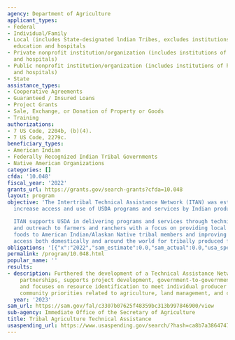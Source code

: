 ```yaml
---
agency: Department of Agriculture
applicant_types:
- Federal
- Individual/Family
- Local (includes State-designated lndian Tribes, excludes institutions of higher
  education and hospitals
- Private nonprofit institution/organization (includes institutions of higher education
  and hospitals)
- Public nonprofit institution/organization (includes institutions of higher education
  and hospitals)
- State
assistance_types:
- Cooperative Agreements
- Guaranteed / Insured Loans
- Project Grants
- Sale, Exchange, or Donation of Property or Goods
- Training
authorizations:
- 7 US Code, 2204b, (b)(4).
- 7 US Code, 2279c.
beneficiary_types:
- American Indian
- Federally Recognized Indian Tribal Governments
- Native American Organizations
categories: []
cfda: '10.048'
fiscal_year: '2022'
grants_url: https://grants.gov/search-grants?cfda=10.048
layout: program
objective: 'The Intertribal Technical Assistance Network (ITAN) was established to
  increase access and use of USDA programs and services by Indian producers and Tribes.

  ITAN supports USDA in delivering programs and services through technical assistance
  and outreach to farmers and ranchers with a focus on providing local and traditional
  foods to American Indian/Alaskan Native tribal members and improving the market
  access both domestically and around the world for tribally produced foods.'
obligations: '[{"x":"2022","sam_estimate":0.0,"sam_actual":0.0,"usa_spending_actual":3660820.0},{"x":"2023","sam_estimate":0.0,"sam_actual":3000000.0,"usa_spending_actual":813250.0},{"x":"2024","sam_estimate":2499999.0,"sam_actual":0.0,"usa_spending_actual":0.0}]'
permalink: /program/10.048.html
popular_name: ''
results:
- description: Furthered the development of a Technical Assistance Network which leverages
    partnerships, supports project development, government-to-government relations,
    and focuses on resource identification to meet individual producer and Tribal
    community priorities related to agriculture, land management, and community development.
  year: '2023'
sam_url: https://sam.gov/fal/c3307b07625f48359bc313b997846900/view
sub-agency: Immediate Office of the Secretary of Agriculture
title: Tribal Agriculture Technical Assistance
usaspending_url: https://www.usaspending.gov/search/?hash=ca8b7a386474793b4f190f352eb63aca
---
```

